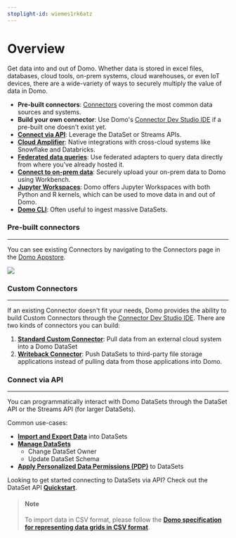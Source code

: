 ```yaml
---
stoplight-id: wiemes1rk6atz
---
```


# Overview

Get data into and out of Domo. Whether data is stored in excel files, databases, cloud tools, on-prem systems, cloud warehouses, or even IoT devices, there are a wide-variety of ways to securely multiply the value of data in Domo.

- **Pre-built connectors**: [Connectors](https://www.domo.com/appstore/apps?appType=Connector) covering the most common data sources and systems.
- **Build your own connector**: Use Domo's [Connector Dev Studio IDE](../Connectors/Custom-Connectors/overview.md) if a pre-built one doesn't exist yet.
- **[Connect via API](../Connectors/API-Data-Connection/overview.md)**: Leverage the DataSet or Streams APIs.
- **[Cloud Amplifier](https://domo-support.domo.com/s/article/4412849158167?language=en_US)**: Native integrations with cross-cloud systems like Snowflake and Databricks.
- **[Federated data queries](../Connectors/federated-queries.md)**: Use federated adapters to query data directly from where you've already hosted it.
- **[Connect to on-prem data](../Connectors/on-premises-data.md)**: Securely upload your on-prem data to Domo using Workbench.
- **[Jupyter Workspaces](https://domo-support.domo.com/s/article/36004740075?language=en_US)**: Domo offers Jupyter Workspaces with both Python and R kernels, which can be used to move data in and out of Domo.
- **[Domo CLI](https://domo-support.domo.com/s/article/360043437733?language=en_US)**: Often useful to ingest massive DataSets.


### Pre-built connectors
---
You can see existing Connectors by navigating to the Connectors page in the [Domo Appstore](https://www.domo.com/appstore/apps?appType=Connector).

<img loading="lazy" src="https://web-assets.domo.com/miyagi/images/product/product-feature-dev-portal-connectors-list-misc.png">


### Custom Connectors
---

If an existing Connector doesn't fit your needs, Domo provides the ability to build Custom Connectors through the [Connector Dev Studio IDE](../Connectors/Custom-Connectors/overview.md). There are two kinds of connectors you can build:

1. **[Standard Custom Connector](Custom-Connectors/overview.md)**: Pull data from an external cloud system into a Domo DataSet
2. **[Writeback Connector](Writeback-Connectors/writeback-connectors.md)**: Push DataSets to third-party file storage applications instead of pulling data from those applications into Domo.


### Connect via API
---

You can programmatically interact with Domo DataSets through the DataSet API or the Streams API (for larger DataSets).

Common use-cases:
- [**Import and Export Data**](API-Data-Connection/import-and-export-data.md) into DataSets
- [**Manage DataSets**](../Governance/data-management.md)
  - Change DataSet Owner
  - Update DataSet Schema
- [**Apply Personalized Data Permissions (PDP)**](../Governance/pdp.md) to DataSets

Looking to get started connecting to DataSets via API? Check out the DataSet API [**Quickstart**](API-Data-Connection/quickstart.md).

<!-- theme: info -->

> #### Note
>
> To import data in CSV format, please follow the [**Domo specification for representing data grids in CSV format**](API-Data-Connection/format-data-to-import.md).





